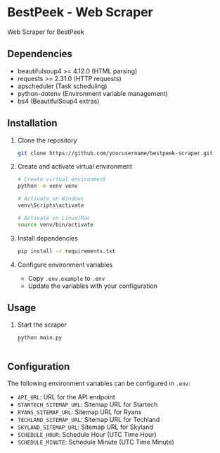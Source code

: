 # BestPeek - Web Scraper
Web Scraper for BestPeek

## Dependencies
- beautifulsoup4 >= 4.12.0 (HTML parsing)
- requests >= 2.31.0 (HTTP requests)
- apscheduler (Task scheduling)
- python-dotenv (Environment variable management)
- bs4 (BeautifulSoup4 extras)

## Installation

1. Clone the repository
   ```bash
   git clone https://github.com/yourusername/bestpeek-scraper.git
   ```

2. Create and activate virtual environment
   ```bash
   # Create virtual environment
   python -m venv venv

   # Activate on Windows
   venv\Scripts\activate

   # Activate on Linux/Mac
   source venv/bin/activate
   ```

3. Install dependencies
   ```bash
   pip install -r requirements.txt
   ```

4. Configure environment variables
   - Copy `.env.example` to `.env`
   - Update the variables with your configuration

## Usage
1. Start the scraper
   ```bash
   python main.py
   ``
## Configuration
The following environment variables can be configured in `.env`:

- `API_URL`: URL for the API endpoint
- `STARTECH_SITEMAP_URL`: Sitemap URL for Startech
- `RYANS_SITEMAP_URL`: Sitemap URL for Ryans
- `TECHLAND_SITEMAP_URL`: Sitemap URL for Techland 
- `SKYLAND_SITEMAP_URL`: Sitemap URL for Skyland
- `SCHEDULE_HOUR`: Schedule Hour (UTC Time Hour)
- `SCHEDULE_MINUTE`: Schedule Minute (UTC Time Minute)
